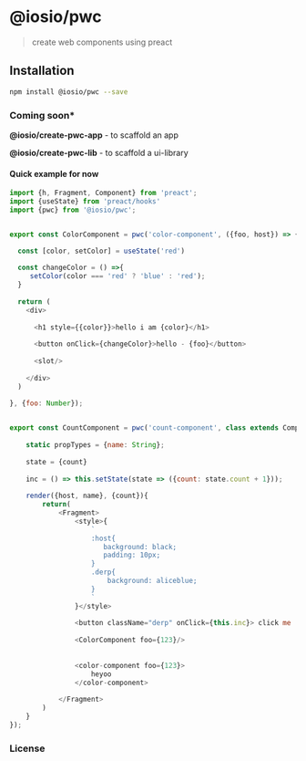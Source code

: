 # @iosio/pwc

> create web components using preact

## Installation 
```sh
npm install @iosio/pwc --save
```
### Coming soon*
**@iosio/create-pwc-app** - to scaffold an app

**@iosio/create-pwc-lib** - to scaffold a ui-library

#### Quick example for now

```js
import {h, Fragment, Component} from 'preact';
import {useState} from 'preact/hooks'
import {pwc} from '@iosio/pwc';


export const ColorComponent = pwc('color-component', ({foo, host}) => {

  const [color, setColor] = useState('red')
  
  const changeColor = () =>{
     setColor(color === 'red' ? 'blue' : 'red');
  }
  
  return (
    <div>
    
      <h1 style={{color}}>hello i am {color}</h1>
      
      <button onClick={changeColor}>hello - {foo}</button>
      
      <slot/>
      
    </div>
  )
  
}, {foo: Number});


export const CountComponent = pwc('count-component', class extends Component{
    
    static propTypes = {name: String};
    
    state = {count}
    
    inc = () => this.setState(state => ({count: state.count + 1}));
    
    render({host, name}, {count}){
        return(
            <Fragment>
                <style>{
                    `
                    :host{
                       background: black;
                       padding: 10px;
                    }
                    .derp{
                        background: aliceblue;
                    }
                    `
                }</style>
            
                <button className="derp" onClick={this.inc}> click me : {count}</button>
                
                <ColorComponent foo={123}/>
                
                
                <color-component foo={123}>
                    heyoo
                </color-component>
          
            </Fragment>
        )
    }
});


```
### License

[MIT]: https://choosealicense.com/licenses/mit/
